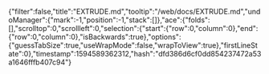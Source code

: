 {"filter":false,"title":"EXTRUDE.md","tooltip":"/web/docs/EXTRUDE.md","undoManager":{"mark":-1,"position":-1,"stack":[]},"ace":{"folds":[],"scrolltop":0,"scrollleft":0,"selection":{"start":{"row":0,"column":0},"end":{"row":0,"column":0},"isBackwards":true},"options":{"guessTabSize":true,"useWrapMode":false,"wrapToView":true},"firstLineState":0},"timestamp":1594589362312,"hash":"dfd386d6cf0dd854237472a53a1646fffb407c94"}